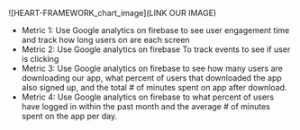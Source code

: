 ![HEART-FRAMEWORK_chart_image](LINK OUR IMAGE)

- Metric 1: Use Google analytics on firebase to see user engagement time and track how long users on are each screen
- Metric 2: Use Google analytics on firebase  To track events to see if user is clicking
- Metric 3: Use Google analytics on firebase to see how many users are downloading our app, what percent of users
      that downloaded the app also signed up, and the total # of minutes spent on app after download.
- Metric 4: Use Google analytics on firebase to what percent of users have logged in within the past month and the
        average # of minutes spent on the app per day.
